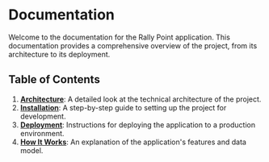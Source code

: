 # Documentation

Welcome to the documentation for the Rally Point application. This documentation provides a comprehensive overview of the project, from its architecture to its deployment.

## Table of Contents

1.  [**Architecture**](./01_architecture.md): A detailed look at the technical architecture of the project.
2.  [**Installation**](./02_installation.md): A step-by-step guide to setting up the project for development.
3.  [**Deployment**](./03_deployment.md): Instructions for deploying the application to a production environment.
4.  [**How It Works**](./04_how_it_works.md): An explanation of the application's features and data model.
